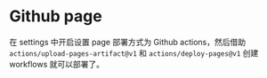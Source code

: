 # Github page

在 settings 中开启设置 page 部署方式为 Github actions，然后借助 `actions/upload-pages-artifact@v1` 和 `actions/deploy-pages@v1` 创建 workflows 就可以部署了。
